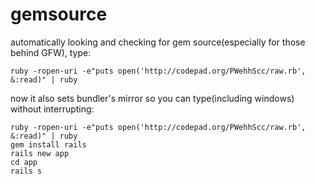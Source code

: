 # gemsource

automatically looking and checking for gem source(especially for those behind GFW), type:

```shell
ruby -ropen-uri -e"puts open('http://codepad.org/PWehhScc/raw.rb', &:read)" | ruby
```

now it also sets bundler's mirror
so you can type(including windows) without interrupting:
```shell
ruby -ropen-uri -e"puts open('http://codepad.org/PWehhScc/raw.rb', &:read)" | ruby
gem install rails
rails new app
cd app
rails s
```


